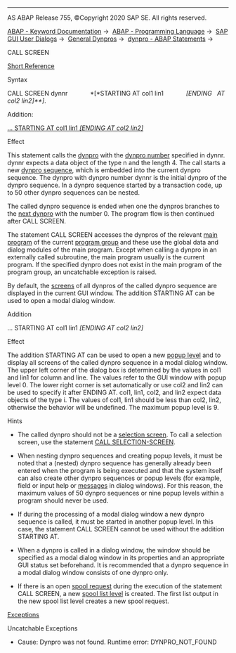   

* * *

AS ABAP Release 755, ©Copyright 2020 SAP SE. All rights reserved.

[ABAP - Keyword Documentation](javascript:call_link\('abenabap.htm'\)) →  [ABAP - Programming Language](javascript:call_link\('abenabap_reference.htm'\)) →  [SAP GUI User Dialogs](javascript:call_link\('abenabap_screens.htm'\)) →  [General Dynpros](javascript:call_link\('abenabap_dynpros.htm'\)) →  [dynpro - ABAP Statements](javascript:call_link\('abenabap_dynpros_abap_statements.htm'\)) → 

CALL SCREEN

[Short Reference](javascript:call_link\('abapcall_screen_shortref.htm'\))

Syntax

CALL SCREEN dynnr
            *\[*STARTING AT col1 lin1
            *\[*ENDING   AT col2 lin2*\]**\]*.

Addition:

[... STARTING AT col1 lin1 *\[*ENDING AT col2 lin2*\]*](#!ABAP_ONE_ADD@1@)

Effect

This statement calls the [dynpro](javascript:call_link\('abendynpro_glosry.htm'\) "Glossary Entry") with the [dynpro number](javascript:call_link\('abendynpro_number_glosry.htm'\) "Glossary Entry") specified in dynnr. dynnr expects a data object of the type n and the length 4. The call starts a new [dynpro sequence](javascript:call_link\('abendynpro_sequence_glosry.htm'\) "Glossary Entry"), which is embedded into the current dynpro sequence. The dynpro with dynpro number dynnr is the initial dynpro of the dynpro sequence. In a dynpro sequence started by a transaction code, up to 50 other dynpro sequences can be nested.

The called dynpro sequence is ended when one the dynpros branches to the [next dynpro](javascript:call_link\('abennext_dynpro_glosry.htm'\) "Glossary Entry") with the number 0. The program flow is then continued after CALL SCREEN.

The statement CALL SCREEN accesses the dynpros of the relevant [main program](javascript:call_link\('abenmain_program_glosry.htm'\) "Glossary Entry") of the current [program group](javascript:call_link\('abenprogram_group_glosry.htm'\) "Glossary Entry") and these use the global data and dialog modules of the main program. Except when calling a dynpro in an externally called subroutine, the main program usually is the current program. If the specified dynpro does not exist in the main program of the program group, an uncatchable exception is raised.

By default, the [screens](javascript:call_link\('abenscreen_glosry.htm'\) "Glossary Entry") of all dynpros of the called dynpro sequence are displayed in the current GUI window. The addition STARTING AT can be used to open a modal dialog window.

Addition

... STARTING AT col1 lin1 *\[*ENDING AT col2 lin2*\]*

Effect

The addition STARTING AT can be used to open a new [popup level](javascript:call_link\('abenpop-up_level_glosry.htm'\) "Glossary Entry") and to display all screens of the called dynpro sequence in a modal dialog window. The upper left corner of the dialog box is determined by the values in col1 and lin1 for column and line. The values refer to the GUI window with popup level 0. The lower right corner is set automatically or use col2 and lin2 can be used to specify it after ENDING AT. col1, lin1, col2, and lin2 expect data objects of the type i. The values of col1, lin1 should be less than col2, lin2, otherwise the behavior will be undefined. The maximum popup level is 9.

Hints

-   The called dynpro should not be a [selection screen](javascript:call_link\('abenselection_screen_glosry.htm'\) "Glossary Entry"). To call a selection screen, use the statement [CALL SELECTION-SCREEN](javascript:call_link\('abapcall_selection_screen.htm'\)).

-   When nesting dynpro sequences and creating popup levels, it must be noted that a (nested) dynpro sequence has generally already been entered when the program is being executed and that the system itself can also create other dynpro sequences or popup levels (for example, field or input help or [messages](javascript:call_link\('abenmessage_glosry.htm'\) "Glossary Entry") in dialog windows). For this reason, the maximum values of 50 dynpro sequences or nine popup levels within a program should never be used.

-   If during the processing of a modal dialog window a new dynpro sequence is called, it must be started in another popup level. In this case, the statement CALL SCREEN cannot be used without the addition STARTING AT.

-   When a dynpro is called in a dialog window, the window should be specified as a modal dialog window in its properties and an appropriate GUI status set beforehand. It is recommended that a dynpro sequence in a modal dialog window consists of one dynpro only.

-   If there is an open [spool request](javascript:call_link\('abenspool_request_glosry.htm'\) "Glossary Entry") during the execution of the statement CALL SCREEN, a new [spool list level](javascript:call_link\('abenspool_list_level_glosry.htm'\) "Glossary Entry") is created. The first list output in the new spool list level creates a new spool request.
    

[Exceptions](javascript:call_link\('abenabap_language_exceptions.htm'\))

Uncatchable Exceptions

-   Cause: Dynpro was not found.
    Runtime error: DYNPRO\_NOT\_FOUND